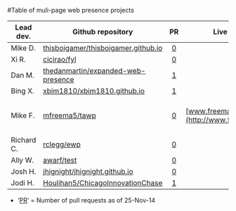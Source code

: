 #Table of muli-page web presence projects

| Lead dev.  | Github repository                                                                               | PR                                                          | Live page                                   | Notes   |
|------------|-------------------------------------------------------------------------------------------------|:-----------------------------------------------------------:|---------------------------------------------|---------|
| Mike D.    | [thisboigamer/thisboigamer.github.io](//github.com/thisboigamer/thisboigamer.github.io)         | [0](//github.com/thisboigamer/thisboigamer.github.io/pulls) | | |
| Xi R.      | [cicirao/fyl](//github.com/cicirao/fyl/tree/gh-pages)                                           | [0](//github.com/cicirao/fyl/pulls)                         | | |
| Dan M.     | [thedanmartin/expanded-web-presence](//github.com/thedanmartin/expanded-web-presence)           | [1](//github.com/thedanmartin/expanded-web-presence/pulls)  | | |
| Bing X.    | [xbim1810/xbim1810.github.io](//github.com/xbim1810/xbim1810.github.io)                         | [1](//github.com/xbim1810/xbim1810.github.io/pulls)         | | |
| Mike F.    | [mfreema5/tawp](//github.com/mfreema5/tawp)                                                     | [0](//github.com/mfreema5/tawp/pulls)                       | [www.freeman.blue](http://www.freeman.blue) | Want to help?  See: [ToDo.md](//github.com/mfreema5/tawp/blob/master/ToDo.md) |
| Richard C. | [rclegg/ewp](//github.com/rclegg/ewp)                                                           | [0](//github.com/rclegg/ewp/pulls)                          | | |
| Ally W.    | [awarf/test](//github.com/awarf/test/tree/gh-pages)                                             | [0](//github.com/awarf/test/tree/gh-pages/pulls)            | | |
| Josh H.    | [jhignight/jhignight.github.io](//github.com/jhignight/jhignight.github.io)                     | [0](//github.com/jhignight/jhignight.github.io/pulls)       | | |
| Jodi H.    | [Houlihan5/ChicagoInnovationChase](//github.com/Houlihan5/ChicagoInnovationChase/tree/gh-pages) | [1](//github.com/Houlihan5/ChicagoInnovationChase/pulls)    | | |

* &lsquo;[PR][1]&rsquo; = Number of pull requests as of 25-Nov-14

[1]: https://ton.twitter.com/i/ton/data/dm/535174022921990145/535174022934564865/Kvy0k0bU.png
